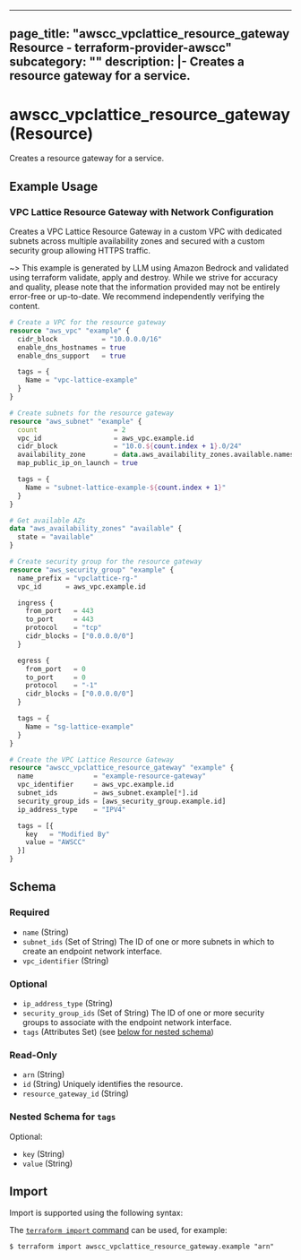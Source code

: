 
---
page_title: "awscc_vpclattice_resource_gateway Resource - terraform-provider-awscc"
subcategory: ""
description: |-
  Creates a resource gateway for a service.
---

# awscc_vpclattice_resource_gateway (Resource)

Creates a resource gateway for a service.

## Example Usage

### VPC Lattice Resource Gateway with Network Configuration

Creates a VPC Lattice Resource Gateway in a custom VPC with dedicated subnets across multiple availability zones and secured with a custom security group allowing HTTPS traffic.

~> This example is generated by LLM using Amazon Bedrock and validated using terraform validate, apply and destroy. While we strive for accuracy and quality, please note that the information provided may not be entirely error-free or up-to-date. We recommend independently verifying the content.

```terraform
# Create a VPC for the resource gateway
resource "aws_vpc" "example" {
  cidr_block           = "10.0.0.0/16"
  enable_dns_hostnames = true
  enable_dns_support   = true

  tags = {
    Name = "vpc-lattice-example"
  }
}

# Create subnets for the resource gateway
resource "aws_subnet" "example" {
  count                   = 2
  vpc_id                  = aws_vpc.example.id
  cidr_block              = "10.0.${count.index + 1}.0/24"
  availability_zone       = data.aws_availability_zones.available.names[count.index]
  map_public_ip_on_launch = true

  tags = {
    Name = "subnet-lattice-example-${count.index + 1}"
  }
}

# Get available AZs
data "aws_availability_zones" "available" {
  state = "available"
}

# Create security group for the resource gateway
resource "aws_security_group" "example" {
  name_prefix = "vpclattice-rg-"
  vpc_id      = aws_vpc.example.id

  ingress {
    from_port   = 443
    to_port     = 443
    protocol    = "tcp"
    cidr_blocks = ["0.0.0.0/0"]
  }

  egress {
    from_port   = 0
    to_port     = 0
    protocol    = "-1"
    cidr_blocks = ["0.0.0.0/0"]
  }

  tags = {
    Name = "sg-lattice-example"
  }
}

# Create the VPC Lattice Resource Gateway
resource "awscc_vpclattice_resource_gateway" "example" {
  name               = "example-resource-gateway"
  vpc_identifier     = aws_vpc.example.id
  subnet_ids         = aws_subnet.example[*].id
  security_group_ids = [aws_security_group.example.id]
  ip_address_type    = "IPV4"

  tags = [{
    key   = "Modified By"
    value = "AWSCC"
  }]
}
```

<!-- schema generated by tfplugindocs -->
## Schema

### Required

- `name` (String)
- `subnet_ids` (Set of String) The ID of one or more subnets in which to create an endpoint network interface.
- `vpc_identifier` (String)

### Optional

- `ip_address_type` (String)
- `security_group_ids` (Set of String) The ID of one or more security groups to associate with the endpoint network interface.
- `tags` (Attributes Set) (see [below for nested schema](#nestedatt--tags))

### Read-Only

- `arn` (String)
- `id` (String) Uniquely identifies the resource.
- `resource_gateway_id` (String)

<a id="nestedatt--tags"></a>
### Nested Schema for `tags`

Optional:

- `key` (String)
- `value` (String)

## Import

Import is supported using the following syntax:

The [`terraform import` command](https://developer.hashicorp.com/terraform/cli/commands/import) can be used, for example:

```shell
$ terraform import awscc_vpclattice_resource_gateway.example "arn"
```
